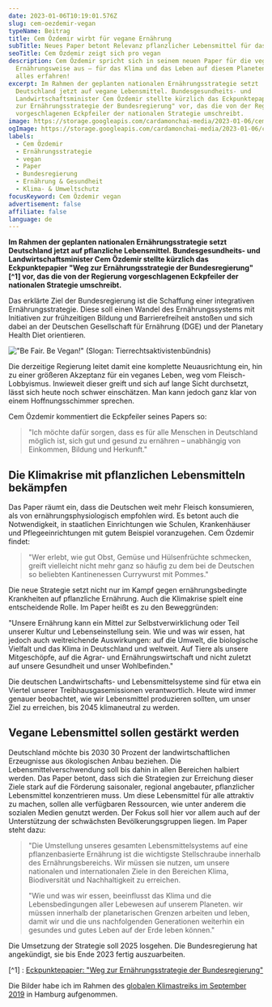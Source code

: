 ```yaml
---
date: 2023-01-06T10:19:01.576Z
slug: cem-oezdemir-vegan
typeName: Beitrag
title: Cem Özdemir wirbt für vegane Ernährung
subTitle: Neues Paper betont Relevanz pflanzlicher Lebensmittel für das Klima
seoTitle: Cem Özdemir zeigt sich pro vegan
description: Cem Özdemir spricht sich in seinem neuen Paper für die vegane
  Ernährungsweise aus – für das Klima und das Leben auf diesem Planeten. Jetzt
  alles erfahren!
excerpt: Im Rahmen der geplanten nationalen Ernährungsstrategie setzt
  Deutschland jetzt auf vegane Lebensmittel. Bundesgesundheits- und
  Landwirtschaftsminister Cem Özdemir stellte kürzlich das Eckpunktepapier "Weg
  zur Ernährungsstrategie der Bundesregierung" vor, das die von der Regierung
  vorgeschlagenen Eckpfeiler der nationalen Strategie umschreibt.
image: https://storage.googleapis.com/cardamonchai-media/2023-01-06/cem-oezdemir-vegan-jpg-imagine-a89808_878344_1024_768/640.webp
ogImage: https://storage.googleapis.com/cardamonchai-media/2023-01-06/cem-oezdemir-vegan-og-jpg-imagine-f8f8f8_8d8c62_1200_628/640.webp
labels:
  - Cem Özdemir
  - Ernährungsstrategie
  - vegan
  - Paper
  - Bundesregierung
  - Ernährung & Gesundheit
  - Klima- & Umweltschutz
focusKeyword: Cem Özdemir vegan
advertisement: false
affiliate: false
language: de
---
```

**Im Rahmen der geplanten nationalen Ernährungsstrategie setzt Deutschland jetzt auf pflanzliche Lebensmittel. Bundesgesundheits- und Landwirtschaftsminister Cem Özdemir stellte kürzlich das Eckpunktepapier "Weg zur Ernährungsstrategie der Bundesregierung"[^1] vor, das die von der Regierung vorgeschlagenen Eckpfeiler der nationalen Strategie umschreibt.**

Das erklärte Ziel der Bundesregierung ist die Schaffung einer integrativen Ernährungsstrategie. Diese soll einen Wandel des Ernährungssystems mit Initiativen zur frühzeitigen Bildung und Barrierefreiheit anstoßen und sich dabei an der Deutschen Gesellschaft für Ernährung (DGE) und der Planetary Health Diet orientieren.

!["Be Fair. Be Vegan!" (Slogan: Tierrechtsaktivistenbündnis)](https://storage.googleapis.com/cardamonchai-media/2023-01-06/cem-oezdemir-vegan-1-jpg-imagine-e8e8e8_81a2a1_1024_768/640.webp "\"Be Fair. Be Vegan!\" (Slogan: Tierrechtsaktivistenbündnis)")

Die derzeitige Regierung leitet damit eine komplette Neuausrichtung ein, hin zu einer größeren Akzeptanz für ein veganes Leben, weg vom Fleisch-Lobbyismus. Inwieweit dieser greift und sich auf lange Sicht durchsetzt, lässt sich heute noch schwer einschätzen. Man kann jedoch ganz klar von einem Hoffnungsschimmer sprechen.

Cem Özdemir kommentiert die Eckpfeiler seines Papers so:

> "Ich möchte dafür sorgen, dass es für alle Menschen in Deutschland möglich ist, sich gut und gesund zu ernähren – unabhängig von Einkommen, Bildung und Herkunft."

## Die Klimakrise mit pflanzlichen Lebensmitteln bekämpfen

Das Paper räumt ein, dass die Deutschen weit mehr Fleisch konsumieren, als von ernährungsphysiologisch empfohlen wird. Es betont auch die Notwendigkeit, in staatlichen Einrichtungen wie Schulen, Krankenhäuser und Pflegeeinrichtungen mit gutem Beispiel voranzugehen. Cem Özdemir findet:

> "Wer erlebt, wie gut Obst, Gemüse und Hülsenfrüchte schmecken, greift vielleicht nicht mehr ganz so häufig zu dem bei de Deutschen so beliebten Kantinenessen Currywurst mit Pommes."

Die neue Strategie setzt nicht nur im Kampf gegen ernährungsbedingte Krankheiten auf pflanzliche Ernährung. Auch die Klimakrise spielt eine entscheidende Rolle. Im Paper heißt es zu den Beweggründen:

"Unsere Ernährung kann ein Mittel zur Selbstverwirklichung oder Teil unserer Kultur und Lebenseinstellung sein. Wie und was wir essen, hat jedoch auch weitreichende Auswirkungen: auf die Umwelt, die biologische Vielfalt und das Klima in Deutschland und weltweit. Auf Tiere als unsere Mitgeschöpfe, auf die Agrar- und Ernährungswirtschaft und nicht zuletzt auf unsere Gesundheit und unser Wohlbefinden."

Die deutschen Landwirtschafts- und Lebensmittelsysteme sind für etwa ein Viertel unserer Treibhausgasemissionen verantwortlich. Heute wird immer genauer beobachtet, wie wir Lebensmittel produzieren sollten, um unser Ziel zu erreichen, bis 2045 klimaneutral zu werden.

## Vegane Lebensmittel sollen gestärkt werden

Deutschland möchte bis 2030 30 Prozent der landwirtschaftlichen Erzeugnisse aus ökologischen Anbau beziehen. Die Lebensmittelverschwendung soll bis dahin in allen Bereichen halbiert werden. Das Paper betont, dass sich die Strategien zur Erreichung dieser Ziele stark auf die Förderung saisonaler, regional angebauter, pflanzlicher Lebensmittel konzentrieren muss. Um diese Lebensmittel für alle attraktiv zu machen, sollen alle verfügbaren Ressourcen, wie unter anderem die sozialen Medien genutzt werden. Der Fokus soll hier vor allem auch auf der Unterstützung der schwächsten Bevölkerungsgruppen liegen. Im Paper steht dazu: 

> "Die Umstellung unseres gesamten Lebensmittelsystems auf eine pflanzenbasierte Ernährung ist die wichtigste Stellschraube innerhalb des Ernährungsbereichs. Wir müssen sie nutzen, um unsere nationalen und internationalen Ziele in den Bereichen Klima, Biodiversität und Nachhaltigkeit zu erreichen.
>
> "Wie und was wir essen, beeinflusst das Klima und die Lebensbedingungen aller Lebewesen auf unserem Planeten. wir müssen innerhalb der planetarischen Grenzen arbeiten und leben, damit wir und die uns nachfolgenden Generationen weiterhin ein gesundes und gutes Leben auf der Erde leben können."

Die Umsetzung der Strategie soll 2025 losgehen. Die Bundesregierung hat angekündigt, sie bis Ende 2023 fertig auszuarbeiten.

[^1] : [Eckpunktepapier: "Weg zur Ernährungsstrategie der Bundesregierung"](https://www.bmel.de/SharedDocs/Downloads/DE/_Ernaehrung/ernaehrungsstrategie-eckpunktepapier.pdf?__blob=publicationFile&v=4)

Die Bilder habe ich im Rahmen des [globalen Klimastreiks im September 2019](/2019/09/allefuersklima-hamburg/) in Hamburg aufgenommen.